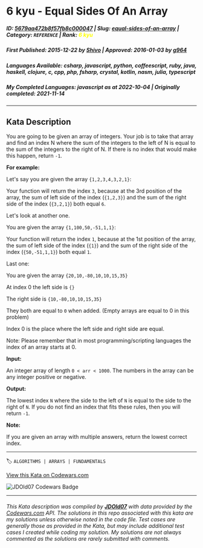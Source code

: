 # 6 kyu - Equal Sides Of An Array

##### **ID**: [5679aa472b8f57fb8c000047](https://www.codewars.com/kata/5679aa472b8f57fb8c000047) | **Slug**: [equal-sides-of-an-array](https://www.codewars.com/kata/5679aa472b8f57fb8c000047) | **Category**: `REFERENCE` | **Rank**: <span style="color:yellow">6 kyu</span>

##### **First Published**: 2015-12-22 ***by*** [Shivo](https://www.codewars.com/users/Shivo) | **Approved**: 2016-01-03 ***by*** [g964](https://www.codewars.com/users/g964)

##### **Languages Available**: csharp, javascript, python, coffeescript, ruby, java, haskell, clojure, c, cpp, php, fsharp, crystal, kotlin, nasm, julia, typescript

##### **My Completed Languages**: javascript ***as at*** 2022-10-04 | **Originally completed**: 2021-11-14

---

## Kata Description


You are going to be given an array of integers. Your job is to take that array and find an index N where the sum of the integers to the left of N is equal to the sum of the integers to the right of N. If there is no index that would make this happen, return `-1`.



__For example:__



Let's say you are given the array `{1,2,3,4,3,2,1}`:  

Your function will return the index `3`, because at the 3rd position of the array, the sum of left side of the index (`{1,2,3}`) and the sum of the right side of the index (`{3,2,1}`) both equal `6`.





Let's look at another one.  

You are given the array `{1,100,50,-51,1,1}`:  

Your function will return the index `1`, because at the 1st position of the array, the sum of left side of the index (`{1}`) and the sum of the right side of the index (`{50,-51,1,1}`) both equal `1`.



Last one:  

You are given the array `{20,10,-80,10,10,15,35}`  

At index 0 the left side is `{}`  

The right side is `{10,-80,10,10,15,35}`  

They both are equal to `0` when added. (Empty arrays are equal to 0 in this problem)  

Index 0 is the place where the left side and right side are equal.  



Note: Please remember that in most programming/scripting languages the index of an array starts at 0.



__Input:__  

An integer array of length `0 < arr < 1000`. The numbers in the array can be any integer positive or negative.



__Output:__  

The lowest index `N` where the side to the left of `N` is equal to the side to the right of `N`. If you do not find an index that fits these rules, then you will return `-1`.



__Note:__  

If you are given an array with multiple answers, return the lowest correct index.  



---


🏷 `ALGORITHMS | ARRAYS | FUNDAMENTALS`


[View this Kata on Codewars.com](https://www.codewars.com/kata/5679aa472b8f57fb8c000047)

![](https://www.codewars.com/users/jdold07/badges/large "JDOld07 Codewars Badge")

---

###### *This Kata description was compiled by [**JDOld07**](https://tpstech.dev) with data provided by the [Codewars.com](https://www.codewars.com) API.  The solutions in this repo associated with this kata are my solutions unless otherwise noted in the code file.  Test cases are generally those as provided in the Kata, but may include additional test cases I created while coding my solution.  My solutions are not always commented as the solutions are rarely submitted with comments.*

